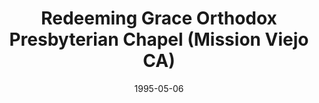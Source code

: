 ---
date: &id001 1995-05-06
end_date: null
location:
  address: Mission Viejo
  city: Mission Viejo
  state: CA
minister:
- end: 2000-12-31
  name: William Baldwin
  start: 1996-01-01
  type: Evangelist
- end: 2006-12-31
  name: Douglas L. Watson
  start: 2003-01-01
  type: Evangelist
ministers:
- William Baldwin
- Douglas L. Watson
name: Redeeming Grace Orthodox Presbyterian Chapel
names: null
origination_date: *id001
raw_data: "AR\tMission Viejo\n\nRedeeming Grace Orthodox Presbyterian Chapel  (May\
  \ 6, 1995-2006)\nEvangelists: William Baldwin, 1996-2000\nDouglas L. Watson, 2003-6\n"
received_from: null
states:
- CA
status:
  active: false
  end_date: 2006-12-31
  reason: null
  received_from: null
  withdrawal_to: null
title: Redeeming Grace Orthodox Presbyterian Chapel (Mission Viejo CA)
year_established:
- 1995

---